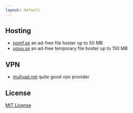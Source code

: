 ```yaml
---
layout: default
---
```


<script type="text/javascript" src="https://anon.click/javascripts/AutoAnon.min.js"></script>
<script type="text/javascript">
 //anonymize all outgoing links
 AutoAnon.setSettings({
  a: true, //if true, all outgoing links will be anonymized (default: true)
  target_blank: true, //if true, outgoing links will be target="_blank" (default: false)
  img: false, //if true, images will be anonymized (default: false)
  iframe: false //if true, iframes will be anonymized (default: false)
 });
 AutoAnon.addDomain('cdn.example.com'); //(optional) exclude urls from this domain
 AutoAnon.addURL('http://example.com/anything.html'); //(optional) exclude this url
 AutoAnon.go();
</script>

## Hosting

* [pomf.se](https://pomf.se/) an ad-free file hoster up to 50 MB
* [uguu.se](http://uguu.se/) an ad-free temporary file hoster up to 150 MB
 
## VPN

* [mullvad.net](https://mullvad.net/en/) quite good vpn provider


## License

[MIT License](http://chibicode.mit-license.org/)
